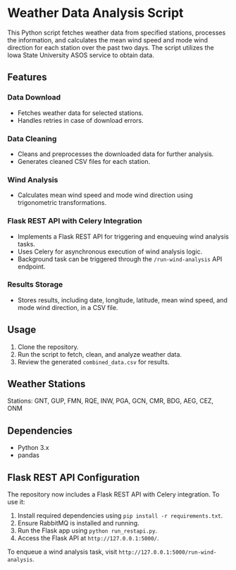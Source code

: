 
# Weather Data Analysis Script

This Python script fetches weather data from specified stations, processes the information, and calculates the mean wind speed and mode wind direction for each station over the past two days. The script utilizes the Iowa State University ASOS service to obtain data.

## Features

### Data Download

- Fetches weather data for selected stations.
- Handles retries in case of download errors.

### Data Cleaning

- Cleans and preprocesses the downloaded data for further analysis.
- Generates cleaned CSV files for each station.

### Wind Analysis

- Calculates mean wind speed and mode wind direction using trigonometric transformations.

### Flask REST API with Celery Integration

- Implements a Flask REST API for triggering and enqueuing wind analysis tasks.
- Uses Celery for asynchronous execution of wind analysis logic.
- Background task can be triggered through the `/run-wind-analysis` API endpoint.

### Results Storage

- Stores results, including date, longitude, latitude, mean wind speed, and mode wind direction, in a CSV file.

## Usage

1. Clone the repository.
2. Run the script to fetch, clean, and analyze weather data.
3. Review the generated `combined_data.csv` for results.

## Weather Stations

Stations: GNT, GUP, FMN, RQE, INW, PGA, GCN, CMR, BDG, AEG, CEZ, ONM

## Dependencies

- Python 3.x
- pandas

## Flask REST API Configuration

The repository now includes a Flask REST API with Celery integration. To use it:

1. Install required dependencies using `pip install -r requirements.txt`.
2. Ensure RabbitMQ is installed and running.
3. Run the Flask app using `python run_restapi.py`.
4. Access the Flask API at `http://127.0.0.1:5000/`.

To enqueue a wind analysis task, visit `http://127.0.0.1:5000/run-wind-analysis`.

